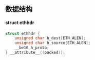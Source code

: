 

## 数据结构

#### struct ethhdr

```c
struct ethhdr {
    unsigned char h_dest[ETH_ALEN];
    unsigned char h_source[ETH_ALEN];
    __be16 h_proto;
} __attribute__((packed));
```